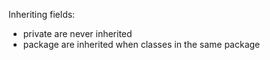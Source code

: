 Inheriting fields:
- private are never inherited
- package are inherited when classes in the same package